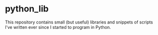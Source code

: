 # python_lib

This repository contains small (but useful) libraries and snippets of scripts I've written ever since I started to program in Python.
